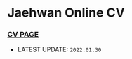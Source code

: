 # Jaehwan Online CV
### [CV PAGE](https://jhlee508.github.io/cv/)
- LATEST UPDATE: ```2022.01.30```

